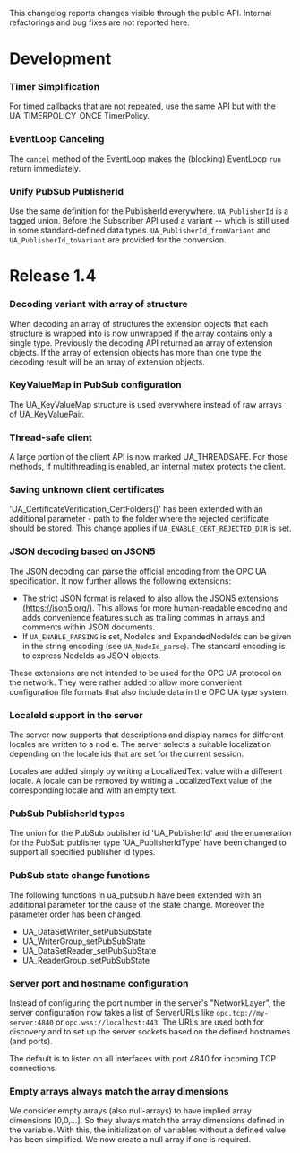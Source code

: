 This changelog reports changes visible through the public API. Internal
refactorings and bug fixes are not reported here.

# Development

### Timer Simplification

For timed callbacks that are not repeated, use the same API
but with the UA_TIMERPOLICY_ONCE TimerPolicy.

### EventLoop Canceling

The `cancel` method of the EventLoop makes the (blocking) EventLoop `run` return
immediately.

### Unify PubSub PublisherId

Use the same definition for the PublisherId everywhere. `UA_PublisherId` is a
tagged union. Before the Subscriber API used a variant -- which is still used in
some standard-defined data types. `UA_PublisherId_fromVariant` and
`UA_PublisherId_toVariant` are provided for the conversion.

# Release 1.4

### Decoding variant with array of structure

When decoding an array of structures the extension objects that each structure
is wrapped into is now unwrapped if the array contains only a single type.
Previously the decoding API returned an array of extension objects. If the array
of extension objects has more than one type the decoding result will be an array
of extension objects.

### KeyValueMap in PubSub configuration

The UA_KeyValueMap structure is used everywhere instead of raw arrays of
UA_KeyValuePair.

### Thread-safe client

A large portion of the client API is now marked UA_THREADSAFE. For those
methods, if multithreading is enabled, an internal mutex protects the client.

### Saving unknown client certificates

'UA_CertificateVerification_CertFolders()' has been extended with an additional
parameter - path to the folder where the rejected certificate should be stored.
This change applies if `UA_ENABLE_CERT_REJECTED_DIR` is set.

### JSON decoding based on JSON5

The JSON decoding can parse the official encoding from the OPC UA specification.
It now further allows the following extensions:

- The strict JSON format is relaxed to also allow the JSON5 extensions
  (https://json5.org/). This allows for more human-readable encoding and adds
  convenience features such as trailing commas in arrays and comments within
  JSON documents.
- If `UA_ENABLE_PARSING` is set, NodeIds and ExpandedNodeIds can be given in the
  string encoding (see `UA_NodeId_parse`). The standard encoding is to express
  NodeIds as JSON objects.

These extensions are not intended to be used for the OPC UA protocol on the
network. They were rather added to allow more convenient configuration file
formats that also include data in the OPC UA type system.

### LocaleId support in the server

The server now supports that descriptions and display names for different
locales are written to a nod e. The server selects a suitable localization
depending on the locale ids that are set for the current session.

Locales are added simply by writing a LocalizedText value with a different
locale. A locale can be removed by writing a LocalizedText value of the
corresponding locale and with an empty text.

### PubSub PublisherId types

The union for the PubSub publisher id 'UA_PublisherId' and the enumeration for
the PubSub publisher type 'UA_PublisherIdType' have been changed to support all
specified publisher id types.

### PubSub state change functions

The following functions in ua_pubsub.h have been extended with an additional
parameter for the cause of the state change. Moreover the parameter order has
been changed.

- UA_DataSetWriter_setPubSubState
- UA_WriterGroup_setPubSubState
- UA_DataSetReader_setPubSubState
- UA_ReaderGroup_setPubSubState

### Server port and hostname configuration

Instead of configuring the port number in the server's "NetworkLayer", the
server configuration now takes a list of ServerURLs like
`opc.tcp://my-server:4840` or `opc.wss://localhost:443`. The URLs are used both
for discovery and to set up the server sockets based on the defined hostnames
(and ports).

The default is to listen on all interfaces with port 4840 for incoming TCP
connections.

### Empty arrays always match the array dimensions

We consider empty arrays (also null-arrays) to have implied array dimensions
[0,0,...]. So they always match the array dimensions defined in the variable.
With this, the initialization of variables without a defined value has been
simplified. We now create a null array if one is required.
